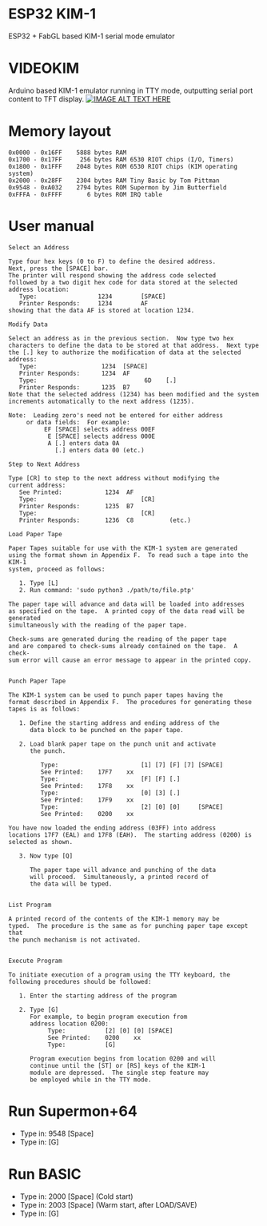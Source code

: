 # ESP32 KIM-1
ESP32 + FabGL based KIM-1 serial mode emulator

# VIDEOKIM
Arduino based KIM-1 emulator running in TTY mode, outputting serial port content to TFT display.
[![IMAGE ALT TEXT HERE](https://img.youtube.com/vi/6GqOHyGS9Vk/0.jpg)](https://www.youtube.com/watch?v=6GqOHyGS9Vk)

# Memory layout
    0x0000 - 0x16FF    5888 bytes RAM
    0x1700 - 0x17FF     256 bytes RAM 6530 RIOT chips (I/O, Timers)
    0x1800 - 0x1FFF    2048 bytes ROM 6530 RIOT chips (KIM operating system)
    0x2000 - 0x28FF    2304 bytes RAM Tiny Basic by Tom Pittman
    0x9548 - 0xA032    2794 bytes ROM Supermon by Jim Butterfield
    0xFFFA - 0xFFFF       6 bytes ROM IRQ table

# User manual
    Select an Address

    Type four hex keys (0 to F) to define the desired address.
    Next, press the [SPACE] bar.
    The printer will respond showing the address code selected
    followed by a two digit hex code for data stored at the selected
    address location:
       Type:                 1234        [SPACE]
       Printer Responds:     1234        AF
    showing that the data AF is stored at location 1234.

    Modify Data

    Select an address as in the previous section.  Now type two hex
    characters to define the data to be stored at that address.  Next type
    the [.] key to authorize the modification of data at the selected address:
       Type:                  1234  [SPACE]
       Printer Responds:      1234  AF
       Type:                              6D    [.]
       Printer Responds:      1235  B7
    Note that the selected address (1234) has been modified and the system
    increments automatically to the next address (1235).

    Note:  Leading zero's need not be entered for either address
         or data fields:  For example:
              EF [SPACE] selects address 00EF
               E [SPACE] selects address 000E
               A [.] enters data 0A
                 [.] enters data 00 (etc.)

    Step to Next Address

    Type [CR] to step to the next address without modifying the
    current address:
       See Printed:            1234  AF
       Type:                             [CR]
       Printer Responds:       1235  B7
       Type:                             [CR]
       Printer Responds:       1236  C8          (etc.)

    Load Paper Tape

    Paper Tapes suitable for use with the KIM-1 system are generated
    using the format shown in Appendix F.  To read such a tape into the KIM-1
    system, proceed as follows:

       1. Type [L]
       2. Run command: 'sudo python3 ./path/to/file.ptp'

    The paper tape will advance and data will be loaded into addresses
    as specified on the tape.  A printed copy of the data read will be generated
    simultaneously with the reading of the paper tape.

    Check-sums are generated during the reading of the paper tape
    and are compared to check-sums already contained on the tape.  A check-
    sum error will cause an error message to appear in the printed copy.


    Punch Paper Tape

    The KIM-1 system can be used to punch paper tapes having the
    format described in Appendix F.  The procedures for generating these
    tapes is as follows:

       1. Define the starting address and ending address of the
          data block to be punched on the paper tape.

       2. Load blank paper tape on the punch unit and activate
          the punch.

             Type:                       [1] [7] [F] [7] [SPACE]
             See Printed:    17F7    xx
             Type:                       [F] [F] [.]
             See Printed:    17F8    xx
             Type:                       [0] [3] [.]
             See Printed:    17F9    xx
             Type:                       [2] [0] [0]     [SPACE]
             See Printed:    0200    xx

    You have now loaded the ending address (03FF) into address
    locations 17F7 (EAL) and 17F8 (EAH).  The starting address (0200) is
    selected as shown.

       3. Now type [Q]

          The paper tape will advance and punching of the data
          will proceed.  Simultaneously, a printed record of
          the data will be typed.


    List Program

    A printed record of the contents of the KIM-1 memory may be
    typed.  The procedure is the same as for punching paper tape except that
    the punch mechanism is not activated.


    Execute Program

    To initiate execution of a program using the TTY keyboard, the
    following procedures should be followed:

       1. Enter the starting address of the program

       2. Type [G]
          For example, to begin program execution from
          address location 0200:
               Type:           [2] [0] [0] [SPACE]
               See Printed:    0200    xx
               Type:           [G]

          Program execution begins from location 0200 and will
          continue until the [ST] or [RS] keys of the KIM-1
          module are depressed.  The single step feature may
          be employed while in the TTY mode.

# Run Supermon+64
 - Type in: 9548 [Space]
 - Type in: [G]

# Run BASIC
 - Type in: 2000 [Space] (Cold start)
 - Type in: 2003 [Space] (Warm start, after LOAD/SAVE)
 - Type in: [G]







